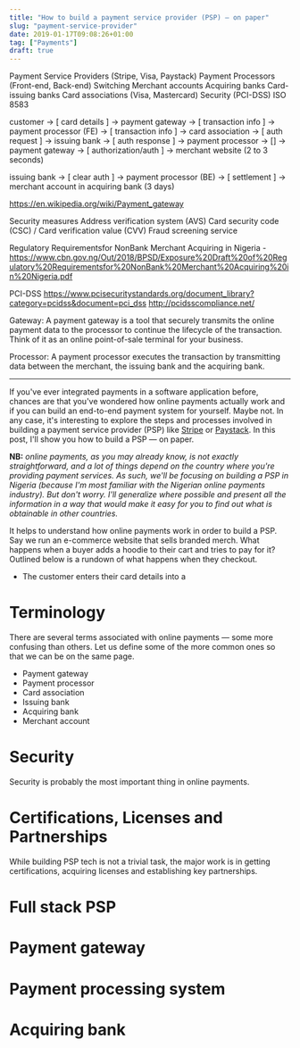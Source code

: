 ```yaml
---
title: "How to build a payment service provider (PSP) — on paper"
slug: "payment-service-provider"
date: 2019-01-17T09:08:26+01:00
tag: ["Payments"]
draft: true
---
```


Payment Service Providers (Stripe, Visa, Paystack)
Payment Processors (Front-end, Back-end)
Switching
Merchant accounts
Acquiring banks
Card-issuing banks
Card associations (Visa, Mastercard)
Security (PCI-DSS)
ISO 8583

customer -> [ card details ] -> payment gateway -> [ transaction info ] -> payment processor (FE) -> [ transaction info ] -> card association -> [ auth request ] -> issuing bank -> [ auth response ] -> payment processor -> [] -> payment gateway -> [ authorization/auth ] -> merchant website (2 to 3 seconds)

issuing bank -> [ clear auth ] -> payment processor (BE) -> [ settlement ] -> merchant account in acquiring bank (3 days)

https://en.wikipedia.org/wiki/Payment_gateway

Security measures
Address verification system (AVS)
Card security code (CSC) / Card verification value (CVV)
Fraud screening service

Regulatory Requirementsfor NonBank Merchant Acquiring in Nigeria - https://www.cbn.gov.ng/Out/2018/BPSD/Exposure%20Draft%20of%20Regulatory%20Requirementsfor%20NonBank%20Merchant%20Acquiring%20in%20Nigeria.pdf

PCI-DSS
https://www.pcisecuritystandards.org/document_library?category=pcidss&document=pci_dss
http://pcidsscompliance.net/

Gateway: A payment gateway is a tool that securely transmits the online payment data to the processor to continue the lifecycle of the transaction. Think of it as an online point-of-sale terminal for your business.

Processor: A payment processor executes the transaction by transmitting data between the merchant, the issuing bank and the acquiring bank.

---



If you've ever integrated payments in a software application before, chances are that you've wondered how online payments actually work and if you can build an end-to-end payment system for yourself. Maybe not. In any case, it's interesting to explore the steps and processes involved in building a payment service provider (PSP) like [Stripe](https://stripe.com) or [Paystack](https://paystack.com). In this post, I'll show you how to build a PSP — on paper.

__NB:__ _online payments, as you may already know, is not exactly straightforward, and a lot of things depend on the country where you're providing payment services. As such, we'll be focusing on building a PSP in Nigeria (because I'm most familiar with the Nigerian online payments industry). But don't worry. I'll generalize where possible and present all the information in a way that would make it easy for you to find out what is obtainable in other countries._

It helps to understand how online payments work in order to build a PSP. Say we run an e-commerce website that sells branded merch. What happens when a buyer adds a hoodie to their cart and tries to pay for it? Outlined below is a rundown of what happens when they checkout.

- The customer enters their card details into a 

# Terminology
There are several terms associated with online payments — some more confusing than others. Let us define some of the more common ones so that we can be on the same page.

- Payment gateway
- Payment processor
- Card association
- Issuing bank
- Acquiring bank
- Merchant account

# Security
Security is probably the most important thing in online payments.

# Certifications, Licenses and Partnerships
While building PSP tech is not a trivial task, the major work is in getting certifications, acquiring licenses and establishing key partnerships.

# Full stack PSP

# Payment gateway

# Payment processing system

# Acquiring bank